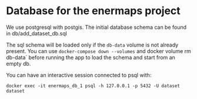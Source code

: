 # Database for the enermaps project

We use postgresql with postgis. The initial database schema 
can be found in db/add_dataset_db.sql

The sql schema will be loaded only if the `db-data` volume is not already present.
You can use `docker-compose down --volumes` and docker volume rm db-data` before running the app to load the schema and start from an empty db.

You can have an interactive session connected to psql with:

```
docker exec -it enermaps_db_1 psql -h 127.0.0.1 -p 5432 -U dataset dataset
```
